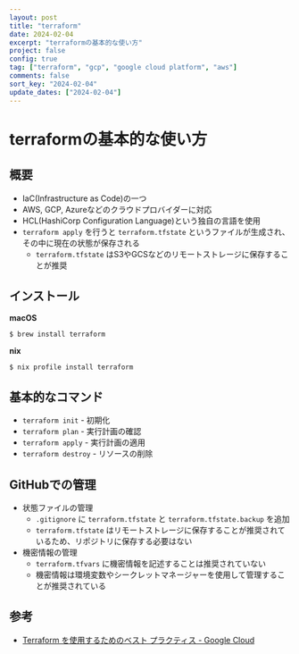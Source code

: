 ```yaml
---
layout: post
title: "terraform"
date: 2024-02-04
excerpt: "terraformの基本的な使い方"
project: false
config: true
tag: ["terraform", "gcp", "google cloud platform", "aws"]
comments: false
sort_key: "2024-02-04"
update_dates: ["2024-02-04"]
---
```


# terraformの基本的な使い方

## 概要
 - IaC(Infrastructure as Code)の一つ
 - AWS, GCP, Azureなどのクラウドプロバイダーに対応
 - HCL(HashiCorp Configuration Language)という独自の言語を使用
 - `terraform apply` を行うと `terraform.tfstate` というファイルが生成され、その中に現在の状態が保存される
   - `terraform.tfstate` はS3やGCSなどのリモートストレージに保存することが推奨

## インストール

**macOS**
```console
$ brew install terraform
```

**nix**
```console
$ nix profile install terraform
```

## 基本的なコマンド
 - `terraform init` - 初期化
 - `terraform plan` - 実行計画の確認
 - `terraform apply` - 実行計画の適用
 - `terraform destroy` - リソースの削除

## GitHubでの管理
 - 状態ファイルの管理
   - `.gitignore` に `terraform.tfstate` と `terraform.tfstate.backup` を追加
   - `terraform.tfstate` はリモートストレージに保存することが推奨されているため、リポジトリに保存する必要はない
 - 機密情報の管理
   - `terraform.tfvars` に機密情報を記述することは推奨されていない
   - 機密情報は環境変数やシークレットマネージャーを使用して管理することが推奨されている

## 参考
 - [Terraform を使用するためのベスト プラクティス - Google Cloud](https://cloud.google.com/docs/terraform/best-practices-for-terraform?hl=ja)
